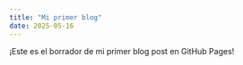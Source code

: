 ```yaml
---
title: "Mi primer blog"
date: 2025-05-16
---
```


¡Este es el borrador de mi primer blog post en GitHub Pages!
